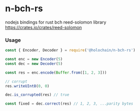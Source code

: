 # n-bch-rs

nodejs bindings for rust bch reed-solomon library https://crates.io/crates/reed-solomon

### Usage

```javascript
const { Encoder, Decoder } = require('@holochain/n-bch-rs')

const enc = new Encoder(5)
const dec = new Decoder(5)

const res = enc.encode(Buffer.from([1, 2, 3]))

// corrupt
res.writeUInt8(0, 0)

dec.is_corrupted(res) // true

const fixed = dec.correct(res) // 1, 2, 3, ...parity bytes
```
